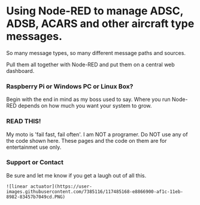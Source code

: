 # Using Node-RED to manage ADSC, ADSB, ACARS and other aircraft type messages.

So many message types, so many different message paths and sources.

Pull them all together with Node-RED and put them on a central web dashboard.

### Raspberry Pi or Windows PC or Linux Box?

Begin with the end in mind as my boss used to say. Where you run Node-RED depends on how much you want your system to grow.

###  READ THIS!

My moto is 'fail fast, fail often'. I am NOT a programer. Do NOT use any of the code shown here. These pages and the code on them are for entertainmet use only.

### Support or Contact

Be sure and let me know if you get a laugh out of all this.
    
    ![linear actuator](https://user-images.githubusercontent.com/7385116/117485168-e8866900-af1c-11eb-8982-83457b7049cd.PNG)
